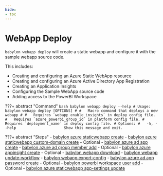 ```yaml
---
hide:
- toc
---
```

# WebApp Deploy

`babylon webapp deploy` will create a static webapp and configure it with the sample webapp source code.

This includes:

  - Creating and configuring an Azure Static WebApp resource
  - Creating and configuring an Azure Active Directory App Registration
  - Creating an Application Insights
  - Configuring the Sample WebApp source code
  - Adding access to the PowerBI Workspace

???+ abstract "Command"
    ```bash
    babylon webapp deploy --help
    # Usage: babylon webapp deploy [OPTIONS]
    #
    #   Macro command that deploys a new webapp
    #
    #   Requires `webapp_enable_insights` in deploy config file.
    #   Requires `azure_powerbi_group_id` in platform config file.
    #   Requires `deployment_name` in deploy config file.
    # Options:
    #   -h, --help                      Show this message and exit.
    ```

???+ abstract "Steps"
    - [babylon azure staticwebapp create](https://cosmo-tech.github.io/Babylon/latest/cli/#create_10)
    - [babylon azure staticwebapp custom-domain create](https://cosmo-tech.github.io/Babylon/latest/cli/#create_11) - Optional
    - [babylon azure ad app create](https://cosmo-tech.github.io/Babylon/latest/cli/#create_5)
    - [babylon azure ad group member add](https://cosmo-tech.github.io/Babylon/latest/cli/#add) - Optional
    - [babylon azure appinsight create](https://cosmo-tech.github.io/Babylon/latest/cli/#create_8) - Optional
    - [babylon webapp download](https://cosmo-tech.github.io/Babylon/latest/cli/#download_2)
    - [babylon webapp update-workflow](https://cosmo-tech.github.io/Babylon/latest/cli/#update-workflow)
    - [babylon webapp export-config](https://cosmo-tech.github.io/Babylon/latest/cli/#export-config)
    - [babylon azure ad app password create](https://cosmo-tech.github.io/Babylon/latest/cli/#create_6) - Optional
    - [babylon powerbi workspace user add](https://cosmo-tech.github.io/Babylon/latest/cli/#add_2) - Optional
    - [babylon azure staticwebapp app-settings update](https://cosmo-tech.github.io/Babylon/latest/cli/#update_5)
